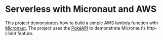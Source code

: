 # Serverless with Micronaut and AWS

This project demonstrates how to build a simple AWS lambda function with [Micronaut](https://micronaut.io/). The project uses the [PokéAPI](http://pokeapi.co/) to demonstrate Micronaut's http-client feature.
